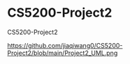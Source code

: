 # CS5200-Project2
CS5200-Project2

https://github.com/jiaqiwang0/CS5200-Project2/blob/main/Project2_UML.png
